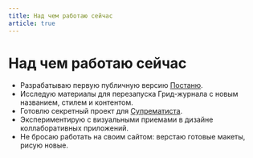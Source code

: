 ```yaml
---
title: Над чем работаю сейчас
article: true
---
```


# Над чем работаю сейчас

- Разрабатываю первую публичную версию [Постаню](https://postanu.com).
- Исследую материалы для перезапуска Грид-журнала с&nbsp;новым названием, стилем и&nbsp;контентом.
- Готовлю секретный проект для [Супрематиста](https://suprematist.cc).
- Экспериментирую с&nbsp;визуальными приемами в&nbsp;дизайне коллаборативных приложений.
- Не&nbsp;бросаю работать на&nbsp;своим сайтом: верстаю готовые макеты, рисую новые.
